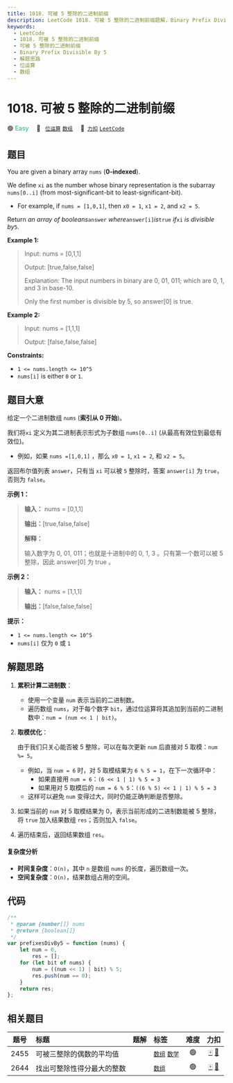 ```yaml
---
title: 1018. 可被 5 整除的二进制前缀
description: LeetCode 1018. 可被 5 整除的二进制前缀题解，Binary Prefix Divisible By 5，包含解题思路、复杂度分析以及完整的 JavaScript 代码实现。
keywords:
  - LeetCode
  - 1018. 可被 5 整除的二进制前缀
  - 可被 5 整除的二进制前缀
  - Binary Prefix Divisible By 5
  - 解题思路
  - 位运算
  - 数组
---
```


# 1018. 可被 5 整除的二进制前缀

🟢 <font color=#15bd66>Easy</font>&emsp; 🔖&ensp; [`位运算`](/tag/bit-manipulation.md) [`数组`](/tag/array.md)&emsp; 🔗&ensp;[`力扣`](https://leetcode.cn/problems/binary-prefix-divisible-by-5) [`LeetCode`](https://leetcode.com/problems/binary-prefix-divisible-by-5)

## 题目

You are given a binary array `nums` (**0-indexed**).

We define `xi` as the number whose binary representation is the subarray
`nums[0..i]` (from most-significant-bit to least-significant-bit).

- For example, if `nums = [1,0,1]`, then `x0 = 1`, `x1 = 2`, and `x2 = 5`.

Return _an array of booleans_`answer` _where_`answer[i]`_is_`true` _if_`xi`
_is divisible by_`5`.

**Example 1:**

> Input: nums = [0,1,1]
>
> Output: [true,false,false]
>
> Explanation: The input numbers in binary are 0, 01, 011; which are 0, 1, and 3 in base-10.
>
> Only the first number is divisible by 5, so answer[0] is true.

**Example 2:**

> Input: nums = [1,1,1]
>
> Output: [false,false,false]

**Constraints:**

- `1 <= nums.length <= 10^5`
- `nums[i]` is either `0` or `1`.

## 题目大意

给定一个二进制数组 `nums` (**索引从 0 开始**)。

我们将`xi` 定义为其二进制表示形式为子数组 `nums[0..i]` (从最高有效位到最低有效位)。

- 例如，如果 `nums =[1,0,1]` ，那么 `x0 = 1`, `x1 = 2`, 和 `x2 = 5`。

返回布尔值列表 `answer`，只有当 `xi` 可以被 `5` 整除时，答案 `answer[i]` 为 `true`，否则为 `false`。

**示例 1：**

> **输入：** nums = [0,1,1]
>
> **输出：**[true,false,false]
>
> **解释：**
>
> 输入数字为 0, 01, 011；也就是十进制中的 0, 1, 3 。只有第一个数可以被 5 整除，因此 answer[0] 为 true 。

**示例 2：**

> **输入：** nums = [1,1,1]
>
> **输出：**[false,false,false]

**提示：**

- `1 <= nums.length <= 10^5`
- `nums[i]` 仅为 `0` 或 `1`

## 解题思路

1. **累积计算二进制数**：

   - 使用一个变量 `num` 表示当前的二进制数。
   - 遍历数组 `nums`，对于每个数字 `bit`，通过位运算将其追加到当前的二进制数中：`num = (num << 1 | bit)`。

2. **取模优化**：

   由于我们只关心能否被 5 整除，可以在每次更新 `num` 后直接对 5 取模：`num %= 5`。

   - 例如，当 `num = 6` 时，对 5 取模结果为 `6 % 5 = 1`，在下一次循环中：
     - 如果直接用 `num = 6`：`(6 << 1 | 1) % 5 = 3`
     - 如果用对 5 取模后的 `num = 6 % 5`：`((6 % 5) << 1 | 1) % 5 = 3`
   - 这样可以避免 `num` 变得过大，同时仍能正确判断是否整除。

3. 如果当前的 `num` 对 5 取模结果为 0，表示当前形成的二进制数能被 5 整除，将 `true` 加入结果数组 `res`；否则加入 `false`。

4. 遍历结束后，返回结果数组 `res`。

#### 复杂度分析

- **时间复杂度**：`O(n)`，其中 `n` 是数组 `nums` 的长度，遍历数组一次。
- **空间复杂度**：`O(n)`，结果数组占用的空间。

## 代码

```javascript
/**
 * @param {number[]} nums
 * @return {boolean[]}
 */
var prefixesDivBy5 = function (nums) {
	let num = 0,
		res = [];
	for (let bit of nums) {
		num = ((num << 1) | bit) % 5;
		res.push(num == 0);
	}
	return res;
};
```

## 相关题目

<!-- prettier-ignore -->
| 题号 | 标题 | 题解 | 标签 | 难度 | 力扣 |
| :------: | :------ | :------: | :------ | :------: | :------: |
| 2455 | 可被三整除的偶数的平均值 |  |  [`数组`](/tag/array.md) [`数学`](/tag/math.md) | 🟢 | [🀄️](https://leetcode.cn/problems/average-value-of-even-numbers-that-are-divisible-by-three) [🔗](https://leetcode.com/problems/average-value-of-even-numbers-that-are-divisible-by-three) |
| 2644 | 找出可整除性得分最大的整数 |  |  [`数组`](/tag/array.md) | 🟢 | [🀄️](https://leetcode.cn/problems/find-the-maximum-divisibility-score) [🔗](https://leetcode.com/problems/find-the-maximum-divisibility-score) |